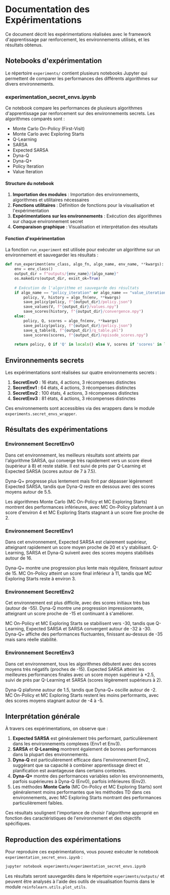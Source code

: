 # Documentation des Expérimentations

Ce document décrit les expérimentations réalisées avec le framework d'apprentissage par renforcement, les environnements utilisés, et les résultats obtenus.

## Notebooks d'expérimentation

Le répertoire `experiments/` contient plusieurs notebooks Jupyter qui permettent de comparer les performances des différents algorithmes sur divers environnements.

### experimentation_secret_envs.ipynb

Ce notebook compare les performances de plusieurs algorithmes d'apprentissage par renforcement sur des environnements secrets. Les algorithmes comparés sont :

- Monte Carlo On-Policy (First-Visit)
- Monte Carlo avec Exploring Starts
- Q-Learning
- SARSA
- Expected SARSA
- Dyna-Q
- Dyna-Q+
- Policy Iteration
- Value Iteration

#### Structure du notebook

1. **Importation des modules** : Importation des environnements, algorithmes et utilitaires nécessaires
2. **Fonctions utilitaires** : Définition de fonctions pour la visualisation et l'expérimentation
3. **Expérimentations sur les environnements** : Exécution des algorithmes sur chaque environnement secret
4. **Comparaison graphique** : Visualisation et interprétation des résultats

#### Fonction d'expérimentation

La fonction `run_experiment` est utilisée pour exécuter un algorithme sur un environnement et sauvegarder les résultats :

```python
def run_experiment(env_class, algo_fn, algo_name, env_name, **kwargs):
    env = env_class()
    output_dir = f"outputs/{env_name}/{algo_name}"
    os.makedirs(output_dir, exist_ok=True)
    
    # Exécution de l'algorithme et sauvegarde des résultats
    if algo_name == "policy_iteration" or algo_name == "value_iteration":
        policy, V, history = algo_fn(env, **kwargs)
        save_policy(policy, f"{output_dir}/policy.json")
        save_values(V, f"{output_dir}/values.npy")
        save_scores(history, f"{output_dir}/convergence.npy")
    else:
        policy, Q, scores = algo_fn(env, **kwargs)
        save_policy(policy, f"{output_dir}/policy.json")
        save_q_table(Q, f"{output_dir}/q_table.pkl")
        save_scores(scores, f"{output_dir}/episode_scores.npy")
    
    return policy, Q if 'Q' in locals() else V, scores if 'scores' in locals() else history
```

## Environnements secrets

Les expérimentations sont réalisées sur quatre environnements secrets :

1. **SecretEnv0** : 16 états, 4 actions, 3 récompenses distinctes
2. **SecretEnv1** : 64 états, 4 actions, 3 récompenses distinctes
3. **SecretEnv2** : 100 états, 4 actions, 3 récompenses distinctes
4. **SecretEnv3** : 81 états, 4 actions, 3 récompenses distinctes

Ces environnements sont accessibles via des wrappers dans le module `experiments.secret_envs_wrapper`.

## Résultats des expérimentations

### Environnement SecretEnv0

Dans cet environnement, les meilleurs résultats sont atteints par l'algorithme SARSA, qui converge très rapidement vers un score élevé (supérieur à 8) et reste stable. Il est suivi de près par Q-Learning et Expected SARSA (scores autour de 7 à 7.5).

Dyna-Q+ progresse plus lentement mais finit par dépasser légèrement Expected SARSA, tandis que Dyna-Q reste en dessous avec des scores moyens autour de 5.5.

Les algorithmes Monte Carlo (MC On-Policy et MC Exploring Starts) montrent des performances inférieures, avec MC On-Policy plafonnant à un score d'environ 4 et MC Exploring Starts stagnant à un score fixe proche de 2.

### Environnement SecretEnv1

Dans cet environnement, Expected SARSA est clairement supérieur, atteignant rapidement un score moyen proche de 20 et s'y stabilisant. Q-Learning, SARSA et Dyna-Q suivent avec des scores moyens stabilisés autour de 16.

Dyna-Q+ montre une progression plus lente mais régulière, finissant autour de 15. MC On-Policy atteint un score final inférieur à 11, tandis que MC Exploring Starts reste à environ 3.

### Environnement SecretEnv2

Cet environnement est plus difficile, avec des scores initiaux très bas (autour de -55). Dyna-Q montre une progression impressionnante, atteignant un score proche de -15 et continuant à s'améliorer.

MC On-Policy et MC Exploring Starts se stabilisent vers -30, tandis que Q-Learning, Expected SARSA et SARSA convergent autour de -32 à -30. Dyna-Q+ affiche des performances fluctuantes, finissant au-dessus de -35 mais sans réelle stabilité.

### Environnement SecretEnv3

Dans cet environnement, tous les algorithmes débutent avec des scores moyens très négatifs (proches de -15). Expected SARSA atteint les meilleures performances finales avec un score moyen supérieur à +2.5, suivi de près par Q-Learning et SARSA (scores légèrement supérieurs à 2).

Dyna-Q plafonne autour de 1.5, tandis que Dyna-Q+ oscille autour de -2. MC On-Policy et MC Exploring Starts restent les moins performants, avec des scores moyens stagnant autour de -4 à -5.

## Interprétation générale

À travers ces expérimentations, on observe que :

1. **Expected SARSA** est généralement très performant, particulièrement dans les environnements complexes (Env1 et Env3).
2. **SARSA** et **Q-Learning** montrent également de bonnes performances dans la plupart des environnements.
3. **Dyna-Q** est particulièrement efficace dans l'environnement Env2, suggérant que sa capacité à combiner apprentissage direct et planification est avantageuse dans certains contextes.
4. **Dyna-Q+** montre des performances variables selon les environnements, parfois supérieures à Dyna-Q (Env0), parfois inférieures (Env2).
5. Les méthodes **Monte Carlo** (MC On-Policy et MC Exploring Starts) sont généralement moins performantes que les méthodes TD dans ces environnements, avec MC Exploring Starts montrant des performances particulièrement faibles.

Ces résultats soulignent l'importance de choisir l'algorithme approprié en fonction des caractéristiques de l'environnement et des objectifs spécifiques.

## Reproduction des expérimentations

Pour reproduire ces expérimentations, vous pouvez exécuter le notebook `experimentation_secret_envs.ipynb` :

```bash
jupyter notebook experiments/experimentation_secret_envs.ipynb
```

Les résultats seront sauvegardés dans le répertoire `experiments/outputs/` et peuvent être analysés à l'aide des outils de visualisation fournis dans le module `reinfolearn.utils.plot_utils`.